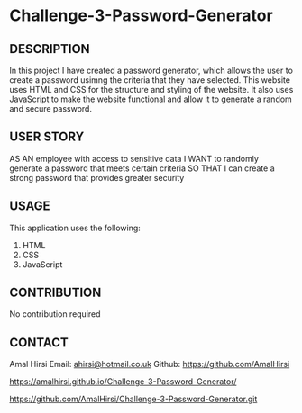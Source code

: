 # Challenge-3-Password-Generator

## DESCRIPTION
In this project I have created a password generator, which allows the user to create a password usimng the criteria that they have selected. This website uses HTML and CSS for the structure and styling of the website. It also uses JavaScript to make the website functional and allow it to generate a random and secure password. 

## USER STORY
AS AN employee with access to sensitive data
I WANT to randomly generate a password that meets certain criteria
SO THAT I can create a strong password that provides greater security


## USAGE
This application uses the following:
1. HTML
2. CSS 
3. JavaScript

## CONTRIBUTION
No contribution required

## CONTACT
Amal Hirsi
Email: ahirsi@hotmail.co.uk
Github: https://github.com/AmalHirsi

https://amalhirsi.github.io/Challenge-3-Password-Generator/

https://github.com/AmalHirsi/Challenge-3-Password-Generator.git


